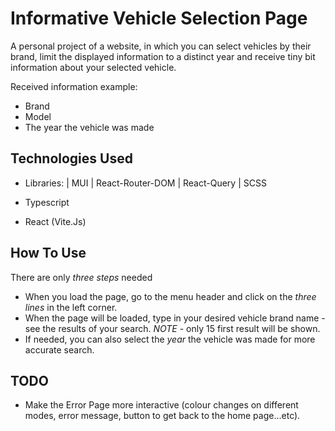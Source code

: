 # Informative Vehicle Selection Page

A personal project of a website, in which you can select vehicles by their brand, limit the displayed information to a distinct year and receive tiny bit information about your selected vehicle.

Received information example:

- Brand
- Model
- The year the vehicle was made

## Technologies Used

- Libraries:
  | MUI
  | React-Router-DOM
  | React-Query
  | SCSS

- Typescript
- React (Vite.Js)

## How To Use

There are only _three steps_ needed

- When you load the page, go to the menu header and click on the _three lines_ in the left corner.
- When the page will be loaded, type in your desired vehicle brand name - see the results of your search. _NOTE_ - only 15 first result will be shown.
- If needed, you can also select the _year_ the vehicle was made for more accurate search.

## TODO

- Make the Error Page more interactive (colour changes on different modes, error message, button to get back to the home page...etc).
